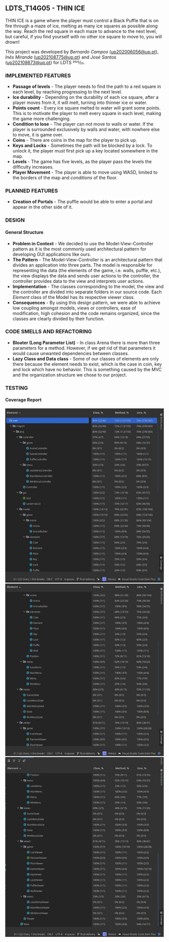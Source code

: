 ## LDTS_T14G05 - THIN ICE

THIN ICE is a game where the player must control a Black Puffle that is on fire through a maze of ice, melting as many ice squares as possible along the way.
Reach the red square in each maze to advance to the next level, but careful, if you find yourself with no other ice square to move to, you will drown!

This project was developed by *Bernardo Campos* (up202006056@up.pt), *Inês Miranda* (up202108775@up.pt) and *José Santos* (up202108673@up.pt) for LDTS 2022⁄23.

### IMPLEMENTED FEATURES

- **Passage of levels** - The player needs to find the path to a red square in each level, by reaching progressing to the next level.
- **Ice durability** - Depending on the durability of each ice square, after a player moves from it, it will melt, turning into thinner ice or water.
- **Points count** - Every ice square melted to water will grant some points. This is to motivate the player to melt every square in each level, making the game more challenging.
- **Condition to lose** - The player can not move to walls or water. If the player is surrounded exclusively by walls and water, with nowhere else to move, it is game over.
- **Coins** - There are coins in the map for the player to pick up.
- **Keys and Locks** - Sometimes the path will be blocked by a lock. To unlock it, the player must first pick up a key located somewhere in the map.
- **Levels** - The game has five levels, as the player pass the levels the difficulty increases.
- **Player Movement** - The player is able to move using WASD, limited to the borders of the map and *conditions* of the floor.

### PLANNED FEATURES
- **Creation of Portals** - The puffle would be able to enter a portal and appear in the other side of it.

### DESIGN

#### General Structure
- **Problem in Context** - We decided to use the Model-View-Controller pattern as it is the most commonly used architectural pattern for developing GUI applications like ours. 
- **The Pattern** - The Model-View-Controller is an architectural pattern that divides an application into three parts. The model is responsible for representing the data (the elements of the game, i.e. walls, puffle, etc.), the view displays the data and sends user actions to the controller, the controller provides data to the view and interprets user actions.
- **Implementation** - The classes corresponding to the model, the view and the controller are divided into separate folders in our source code. Each *Element* class of the Model has its respective viewer class. 
- **Consequences** - By using this design pattern, we were able to achieve low coupling amongst models, views or controllers, ease of modification, high cohesion and the code remains organized, since the classes are clearly divided by their function.

### CODE SMELLS AND REFACTORING
- **Bloater (Long Parameter List)** - In class Arena there is more than three parameters for a method. However, if we get rid of that parameters it would cause unwanted dependencies between classes.
- **Lazy Class and Data class** - Some of our classes of elements are only there because the element needs to exist, which is the case in coin, key and lock which have no behavior. This is something caused by the MVC and the organization structure we chose to our project.

### TESTING

#### Coverage Report

![](images/coverage1.jpg)
![](images/coverage2.jpg)
![](images/coverage3.jpg)